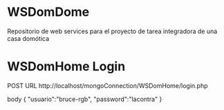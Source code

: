 # WSDomDome
Repositorio de web services para el proyecto de tarea integradora de una casa domótica

# WSDomHome Login
POST  URL  http://localhost/mongoConnection/WSDomHome/login.php

body
{
	"usuario":"bruce-rgb",
	"password":"lacontra"
}
